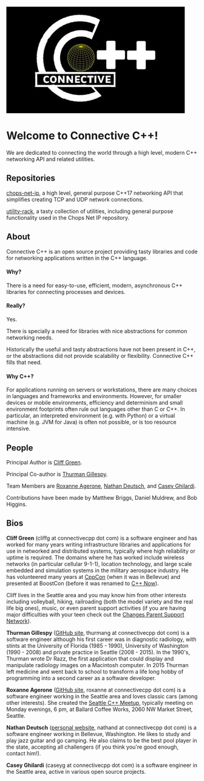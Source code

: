 ![Test Logo](images/at_cliffs_house.png)

# Welcome to Connective C++!

We are dedicated to connecting the world through a high level, modern C++ networking API and related utilities.

## Repositories

[chops-net-ip](https://connectivecpp.github.io/chops-net-ip), a high level, general purpose C++17 networking API that simplifies creating TCP and UDP network connections.

[utility-rack](https://connectivecpp.github.io/utility-rack), a tasty collection of utilities, including general purpose functionality used in the Chops Net IP repository.

## About

Connective C++ is an open source project providing tasty libraries and code for networking applications written in the C++ language.

#### Why?

There is a need for easy-to-use, efficient, modern, asynchronous C++ libraries for connecting processes and devices.

#### Really?

Yes.

There is specially a need for libraries with nice abstractions for common networking needs.

Historically the useful and tasty abstractions have not been present in C++, or the abstractions did not provide scalability or flexibility. Connective C++ fills that need.

#### Why C++? 

For applications running on servers or workstations, there are many choices in languages and frameworks and environments. However, for smaller devices or mobile environments, efficiency and determinism and small environment footprints often rule out languages other than C or C++. In particular, an interpreted environment (e.g. with Python) or a virtual machine (e.g. JVM for Java) is often not possible, or is too resource intensive.

## People

Principal Author is [Cliff Green](https://github.com/cliffg-softwarelibre).

Principal Co-author is [Thurman Gillespy](https://tgill880.github.io).

Team Members are [Roxanne Agerone](https://github.com/oxenran), [Nathan Deutsch](https://github.com/n-deutsch), and [Casey Ghilardi](https://github.com/Crghilardi).

Contributions have been made by Matthew Briggs, Daniel Muldrew, and Bob Higgins.

## Bios

**Cliff Green** (cliffg at connectivecpp dot com) is a software engineer and has worked for many years writing infrastructure libraries and applications for use in networked and distributed systems, typically where high reliability or uptime is required. The domains where he has worked include wireless networks (in particular cellular 9-1-1), location technology, and large scale embedded and simulation systems in the military aerospace industry. He has volunteered many years at [CppCon](https://cppcon.org/) (when it was in Bellevue) and presented at BoostCon (before it was renamed to [C++ Now](http://cppnow.org/)).

Cliff lives in the Seattle area and you may know him from other interests including volleyball, hiking, railroading (both the model variety and the real life big ones), music, or even parent support activities (if you are having major difficulties with your teen check out the [Changes Parent Support Network](http://cpsn.org)).

**Thurman Gillespy** ([GitHub site](https://tgill880.github.io/), thurmang at connectivecpp dot com) is a software engineer although his first career was in diagnostic radiology, with stints at the University of Florida (1985 - 1990), University of Washington (1990 - 2008) and private practice in Seattle (2008 - 2015). In the 1990's, Thurman wrote Dr Razz, the first application that could display and manipulate radiology images on a Macintosh computer. In 2015 Thurman left medicine and went back to school to transform a life long hobby of programming into a second career as a software developer.

**Roxanne Agerone** ([GitHub site](https://github.com/oxenran), roxanne at connectivecpp dot com) is a software engineer working in the Seattle area and loves classic cars (among other interests). She created the [Seattle C++ Meetup](https://www.meetup.com/Seattle-C-Meetup), typically meeting on Monday evenings, 6 pm, at Ballard Coffee Works, 2060 NW Market Street, Seattle.

**Nathan Deutsch** ([personal website](http://www.nathandeutsch.com), nathand at connectivecpp dot com) is a software engineer working in Bellevue, Washington. He likes to study and play jazz guitar and go camping. He also claims to be the best pool player in the state, accepting all challengers (if you think you're good enough, contact him!).

**Casey Ghilardi** (caseyg at connectivecpp dot com) is a software engineer in the Seattle area, active in various open source projects. 
